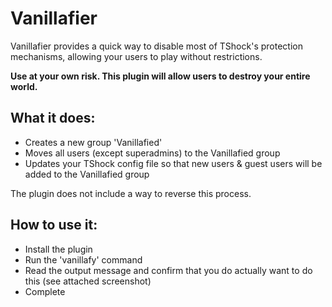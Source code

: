 # Vanillafier
Vanillafier provides a quick way to disable most of TShock's protection mechanisms, allowing your users to play without restrictions.

**Use at your own risk. This plugin will allow users to destroy your entire world.**

## What it does:
* Creates a new group 'Vanillafied'
* Moves all users (except superadmins) to the Vanillafied group
* Updates your TShock config file so that new users & guest users will be added to the Vanillafied group

The plugin does not include a way to reverse this process.

## How to use it:
* Install the plugin
* Run the 'vanillafy' command
* Read the output message and confirm that you do actually want to do this (see attached screenshot)
* Complete
